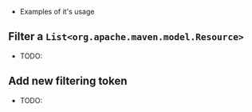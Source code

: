 * Examples of it's usage

## Filter a `List<org.apache.maven.model.Resource>`
* TODO:

## Add new filtering token
* TODO:
 